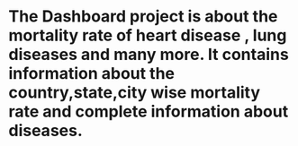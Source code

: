 # The Dashboard project is about the mortality rate of heart disease , lung diseases and many more. It contains information about the country,state,city wise mortality rate and complete information about diseases.
